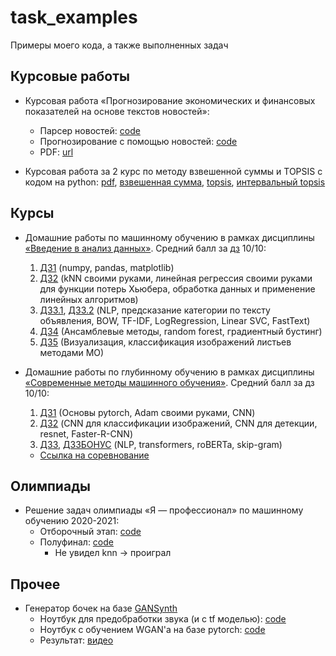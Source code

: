 # task_examples
Примеры моего кода, а также выполненных задач

## Курсовые работы 

* Курсовая работа &laquo;Прогнозирование экономических и финансовых показателей на основе текстов новостей&raquo;:
  * Парсер новостей: [code](https://github.com/hardesttype/task_examples/blob/121c722b5ae1d88bda396ecb2360c2613cfe062d/course_work_2020-2021/news_parser.ipynb)
  * Прогнозирование с помощью новостей: [code](https://github.com/hardesttype/task_examples/blob/121c722b5ae1d88bda396ecb2360c2613cfe062d/course_work_2020-2021/Forecasting%20with%20news.ipynb)
  * PDF: [url](https://github.com/hardesttype/task_examples/blob/121c722b5ae1d88bda396ecb2360c2613cfe062d/course_work_2020-2021/course_work_2021.pdf)

* Курсовая работа за 2 курс по методу взвешенной суммы и TOPSIS с кодом на python: [pdf](https://github.com/hardesttype/task_examples/blob/main/cource%20work%202019-2020/cource%20work.pdf), [взвешенная сумма](https://github.com/hardesttype/task_examples/blob/main/cource%20work%202019-2020/weighted_sum.py), [topsis](https://github.com/hardesttype/task_examples/blob/main/cource%20work%202019-2020/TOPSIS.py), [интервальный topsis](https://github.com/hardesttype/task_examples/blob/main/cource%20work%202019-2020/intervalTOPSIS.py)
  
## Курсы

* Домашние работы по машинному обучению в рамках дисциплины [&laquo;Введение в анализ данных&raquo;](https://github.com/esokolov/ml-minor-hse). Средний балл за [дз](https://github.com/nadiinchi/iad2020) 10/10:
  1. [ДЗ1](https://github.com/hardesttype/task_examples/blob/main/iad/HW1/Razuvaev_N_HW1.ipynb) (numpy, pandas, matplotlib)
  2. [ДЗ2](https://github.com/hardesttype/task_examples/blob/main/iad/HW2/Razuvaev_N_HW2.ipynb) (kNN своими руками, линейная регрессия своими руками для функции потерь Хьюбера, обработка данных и применение линейных алгоритмов)
  3. [ДЗ3.1](https://github.com/hardesttype/task_examples/blob/main/iad/HW3/Razuvaev_N_HW3_p1.ipynb), [ДЗ3.2](https://github.com/hardesttype/task_examples/blob/main/iad/HW3/Razuvaev_N_HW3_p2.ipynb) (NLP, предсказание категории по тексту объявления, BOW, TF-IDF, LogRegression, Linear SVC, FastText)
  4. [ДЗ4](https://github.com/hardesttype/task_examples/blob/main/iad/HW4/Razuvaev_N_HW4.ipynb) (Ансамблевые методы, random forest, градиентный бустинг)
  5. [ДЗ5](https://github.com/hardesttype/task_examples/blob/main/iad/HW5/HW5_Razuvaev_N.ipynb) (Визуализация, классификация изображений листьев методами МО)
 
* Домашние работы по глубинному обучению в рамках дисциплины [&laquo;Современные методы машинного обучения&raquo;](https://github.com/hse-ds/iad-deep-learning). Средний балл за дз 10/10: 
  1. [ДЗ1](https://github.com/hardesttype/task_examples/blob/main/smmo/HW1/Razuvaev_N_HW1.ipynb) (Основы pytorch, Adam своими руками, CNN)
  2. [ДЗ2](https://github.com/hardesttype/task_examples/blob/main/smmo/HW2/Razuvaev_N_HW2.ipynb) (CNN для классификации изображений, CNN для детекции, resnet, Faster-R-CNN)
  3. [ДЗ3](https://github.com/hardesttype/task_examples/blob/main/smmo/HW3/Razuvaev_N_HW3.ipynb), [ДЗ3БОНУС](https://github.com/hardesttype/task_examples/blob/main/smmo/HW3/HW3_bonus.ipynb) (NLP, transformers, roBERTa, skip-gram)
    * [Ссылка на соревнование](https://www.kaggle.com/c/hseds-texts-2020)

## Олимпиады 
  
* Решение задач олимпиады &laquo;Я &mdash; профессионал&raquo; по машинному обучению 2020-2021: 
  * Отборочный этап: [code](https://github.com/hardesttype/task_examples/blob/main/yaprofi/yaprofi.ipynb)
  * Полуфинал: [code](https://github.com/hardesttype/task_examples/blob/cd28d31134e28a59481218272fdbcbfca06a7fb0/yaprofi/Semifinal%20yaprofi.ipynb) 
    * Не увидел knn -> проиграл

## Прочее

* Генератор бочек на базе [GANSynth](https://storage.googleapis.com/magentadata/papers/gansynth/index.html)
  * Ноутбук для предобработки звука (и с tf моделью): [code](https://github.com/hardesttype/task_examples/blob/main/kick%20drum%20generator/preprocessing.ipynb)
  * Ноутбук с обучением WGAN'а на базе pytorch: [code](https://github.com/hardesttype/task_examples/blob/main/kick%20drum%20generator/pytorch%20wgan.ipynb)
  * Результат: [видео](https://youtu.be/HehVo5eiZ_c)
